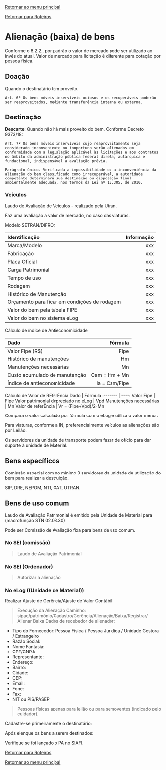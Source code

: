 [Retornar ao menu principal](https://github.com/Mateus-cpa/manual-material/blob/main/README.md)

[Retornar para Roteiros](https://github.com/Mateus-cpa/manual-material/blob/main/roteiros.md)
# Alienação (baixa) de bens

Conforme o 8.2.2., por padrão o valor de mercado pode ser utilizado ao invés do atual. Valor de mercado para licitação é diferente para cotação por pessoa física.

## Doação
Quando o destinatário tem proveito.

```
Art. 6º Os bens móveis inservíveis ociosos e os recuperáveis poderão ser reaproveitados, mediante transferência interna ou externa.
```


## Destinação
**Descarte**: Quando não há mais proveito do bem. Conforme Decreto 9373/18:

```
Art. 7º Os bens móveis inservíveis cujo reaproveitamento seja considerado inconveniente ou inoportuno serão alienados em conformidade com a legislação aplicável às licitações e aos contratos no âmbito da administração pública federal direta, autárquica e fundacional, indispensável a avaliação prévia. 

Parágrafo único. Verificada a impossibilidade ou a inconveniência da alienação do bem classificado como irrecuperável, a autoridade competente determinará sua destinação ou disposição final ambientalmente adequada, nos termos da Lei nº 12.305, de 2010.
```
### Veículos
Laudo de Avaliação de Veículos - realizado pela Utran.

Faz uma avaliação a valor de mercado, no caso das viaturas.

Modelo SETRAN/DIFRO:

Identificação | Informação 
:------- | ----: 
Marca/Modelo | xxx
Fabricação | xxx
Placa Oficial | xxx
Carga Patrimonial | xxx
Tempo de uso | xxx
Rodagem | xxx
Histórico de Manutenção | xxx
Orçamento para ficar em condições de rodagem | xxx
Valor do bem pela tabela FIPE | xxx
Valor do bem no sistema eLog | xxx

 Cálculo de índice de Antieconomicidade
 
Dado  | Fórmula
 :------- | ----:
Valor Fipe (R$) | Fipe
Histórico de manutenções | Hm
Manutenções necessárias | Mn
Custo acumulado de manutenção | Cam = Hm + Mn
Índice de antieconomicidade | Ia = Cam/Fipe

Cálculo de Valor de REferÊncia
Dado  | Fórmula
 :------- | ----:
Valor Fipe | Fipe
Valor patrimonial depreciado no eLog | Vpd
Manutenções necessárias | Mn
Valor de referÊncia | Vr = (Fipe+Vpd)/2-Mn

Compara o valor calculado por fórmula com o eLog e utiliza o valor menor.

Para viaturas, conforme a IN, preferencialmente veículos as alienações são por Leilão.

Os servidores da unidade de transporte podem fazer de ofício para dar suporte à unidade de Material.

## Bens específicos
Comissão especial com no mínimo 3 servidores da unidade de utilização do bem para realizar a destruição.

SIP, DRE, NEPOM, NTI, GAT, UTRAN.

## Bens de uso comum
Laudo de Avaliação Patrimonial é emitido pela Unidade de Material para (macrofunção STN 02.03.30) 

Pode ser Comissão de Avaliação fixa para bens de uso comum.

### No SEI (comissão)
> Laudo de Avaliação Patrimonial

### No SEI (Ordenador)
> Autorizar a alienação

### No eLog ((Unidade de Material))
Realizar Ajuste de Gerência/Ajuste de Valor Contábil

> Execução da Alienação
Caminho: sipac/patrimônio/Cadastro/Gerência/Alienação/Baixa/Registrar/ Alienar Baixa
> Dados de recebedor de alienador: 
- Tipo do Fornecedor:	Pessoa Física / Pessoa Jurídica / Unidade Gestora / Estrangeiro
- Razão Social:
- Nome Fantasia:	
- CPF/CNPJ:	
- Representante:	
- Endereço:	
- Bairro:	
- Cidade:	
- CEP:	
- Email:	
- Fone:	
- Fax:	
- NIT ou PIS/PASEP
> Pessoas físicas apenas para leilão ou para semoventes (indicado pelo cuidador).

Cadastre-se primeiramente o destinatário:

Após elenque os bens a serem destinados:

Verifique se foi lançado o PA no SIAFI.


[Retornar para Roteiros](https://github.com/Mateus-cpa/manual-material/blob/main/roteiros.md)

[Retornar ao menu principal](https://github.com/Mateus-cpa/manual-material/blob/main/README.md)